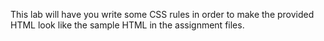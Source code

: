 This lab will have you write some CSS rules in order to make the provided HTML look like the sample HTML in the assignment files. 
